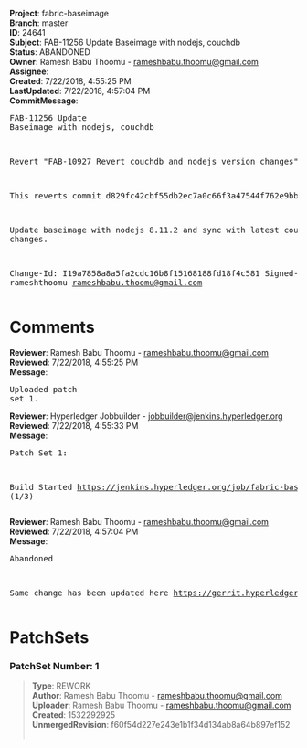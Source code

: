 <strong>Project</strong>: fabric-baseimage<br><strong>Branch</strong>: master<br><strong>ID</strong>: 24641<br><strong>Subject</strong>: FAB-11256 Update Baseimage with nodejs, couchdb<br><strong>Status</strong>: ABANDONED<br><strong>Owner</strong>: Ramesh Babu Thoomu - rameshbabu.thoomu@gmail.com<br><strong>Assignee</strong>:<br><strong>Created</strong>: 7/22/2018, 4:55:25 PM<br><strong>LastUpdated</strong>: 7/22/2018, 4:57:04 PM<br><strong>CommitMessage</strong>:<br><pre>FAB-11256 Update Baseimage with nodejs, couchdb

Revert "FAB-10927 Revert couchdb and nodejs version changes"

This reverts commit d829fc42cbf55db2ec7a0c66f3a47544f762e9bb.

Update baseimage with nodejs 8.11.2 and sync with latest couchdb
changes.

Change-Id: I19a7858a8a5fa2cdc16b8f15168188fd18f4c581
Signed-off-by: rameshthoomu <rameshbabu.thoomu@gmail.com>
</pre><h1>Comments</h1><strong>Reviewer</strong>: Ramesh Babu Thoomu - rameshbabu.thoomu@gmail.com<br><strong>Reviewed</strong>: 7/22/2018, 4:55:25 PM<br><strong>Message</strong>: <pre>Uploaded patch set 1.</pre><strong>Reviewer</strong>: Hyperledger Jobbuilder - jobbuilder@jenkins.hyperledger.org<br><strong>Reviewed</strong>: 7/22/2018, 4:55:33 PM<br><strong>Message</strong>: <pre>Patch Set 1:

Build Started https://jenkins.hyperledger.org/job/fabric-baseimage-verify-docker-s390x/197/ (1/3)</pre><strong>Reviewer</strong>: Ramesh Babu Thoomu - rameshbabu.thoomu@gmail.com<br><strong>Reviewed</strong>: 7/22/2018, 4:57:04 PM<br><strong>Message</strong>: <pre>Abandoned

Same change has been updated here https://gerrit.hyperledger.org/r/#/c/24427/</pre><h1>PatchSets</h1><h3>PatchSet Number: 1</h3><blockquote><strong>Type</strong>: REWORK<br><strong>Author</strong>: Ramesh Babu Thoomu - rameshbabu.thoomu@gmail.com<br><strong>Uploader</strong>: Ramesh Babu Thoomu - rameshbabu.thoomu@gmail.com<br><strong>Created</strong>: 1532292925<br><strong>UnmergedRevision</strong>: f60f54d227e243e1b1f34d134ab8a64b897ef152<br><br></blockquote>